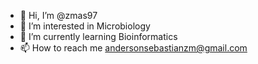 - 👋 Hi, I’m @zmas97
- 👀 I’m interested in Microbiology
- 🌱 I’m currently learning Bioinformatics
- 📫 How to reach me andersonsebastianzm@gmail.com

<!---
zmas97/zmas97 is a ✨ special ✨ repository because its `README.md` (this file) appears on your GitHub profile.
You can click the Preview link to take a look at your changes.
--->
